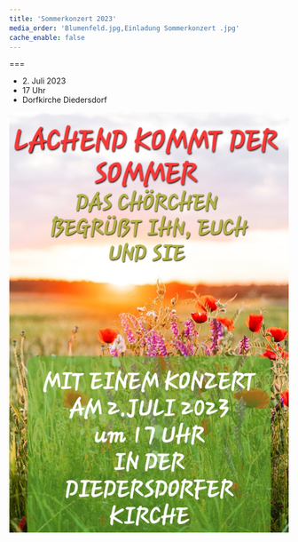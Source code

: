 ```yaml
---
title: 'Sommerkonzert 2023'
media_order: 'Blumenfeld.jpg,Einladung Sommerkonzert .jpg'
cache_enable: false
---
```


===

* <time>2. Juli 2023</time>
* 17 Uhr
* Dorfkirche Diedersdorf

![Einladung%20Sommerkonzert%20](Einladung%20Sommerkonzert%20.jpg "Einladung%20Sommerkonzert%20")